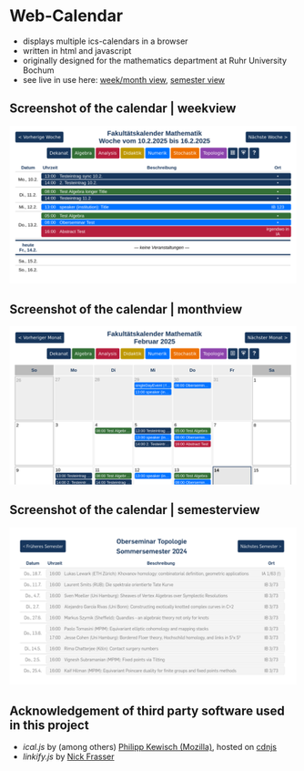 # Web-Calendar
- displays multiple ics-calendars in a browser
- written in html and javascript
- originally designed for the mathematics department at Ruhr University Bochum
- see live in use here: [week/month view](https://math.ruhr-uni-bochum.de/news/kalender/), [semester view](https://math.ruhr-uni-bochum.de/fakultaet/arbeitsbereiche/topologie/oberseminar-topologie/)
## Screenshot of the calendar | weekview
![Screenshot the calendar | weekview](Screenshot1.png)
## Screenshot of the calendar | monthview
![Screenshot the calendar | monthview](Screenshot2.png)
## Screenshot of the calendar | semesterview
![Screenshot the calendar | semesterview](Screenshot3.png)
## Acknowledgement of third party software used in this project
- _ical.js_ by (among others) [Philipp Kewisch (Mozilla)](https://github.com/kewisch/ical.js), hosted on [cdnjs](https://cdnjs.com/)
- _linkify.js_ by [Nick Frasser](https://linkify.js.org/)

